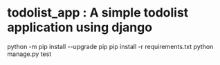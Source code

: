 # todolist_app : A simple todolist application using django

python -m pip install --upgrade pip
pip install -r requirements.txt
python manage.py test
